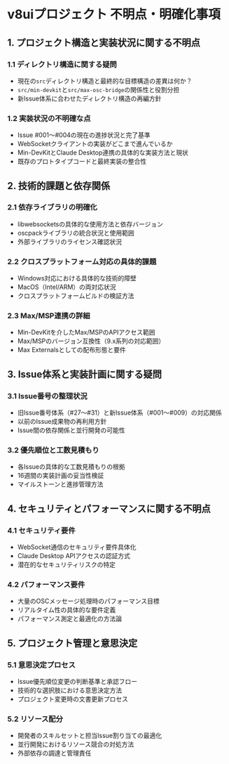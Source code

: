 # v8uiプロジェクト 不明点・明確化事項

## 1. プロジェクト構造と実装状況に関する不明点

### 1.1 ディレクトリ構造に関する疑問
- 現在の`src`ディレクトリ構造と最終的な目標構造の差異は何か？
- `src/min-devkit`と`src/max-osc-bridge`の関係性と役割分担
- 新Issue体系に合わせたディレクトリ構造の再編方針

### 1.2 実装状況の不明確な点
- Issue #001〜#004の現在の進捗状況と完了基準
- WebSocketクライアントの実装がどこまで進んでいるか
- Min-DevKitとClaude Desktop連携の具体的な実装方法と現状
- 既存のプロトタイプコードと最終実装の整合性

## 2. 技術的課題と依存関係

### 2.1 依存ライブラリの明確化
- libwebsocketsの具体的な使用方法と依存バージョン
- oscpackライブラリの統合状況と使用範囲
- 外部ライブラリのライセンス確認状況

### 2.2 クロスプラットフォーム対応の具体的課題
- Windows対応における具体的な技術的障壁
- MacOS（Intel/ARM）の両対応状況
- クロスプラットフォームビルドの検証方法

### 2.3 Max/MSP連携の詳細
- Min-DevKitを介したMax/MSPのAPIアクセス範囲
- Max/MSPのバージョン互換性（9.x系列の対応範囲）
- Max Externalsとしての配布形態と要件

## 3. Issue体系と実装計画に関する疑問

### 3.1 Issue番号の整理状況
- 旧Issue番号体系（#27〜#31）と新Issue体系（#001〜#009）の対応関係
- 以前のIssue成果物の再利用方針
- Issue間の依存関係と並行開発の可能性

### 3.2 優先順位と工数見積もり
- 各Issueの具体的な工数見積もりの根拠
- 16週間の実装計画の妥当性検証
- マイルストーンと進捗管理方法

## 4. セキュリティとパフォーマンスに関する不明点

### 4.1 セキュリティ要件
- WebSocket通信のセキュリティ要件具体化
- Claude Desktop APIアクセスの認証方式
- 潜在的なセキュリティリスクの特定

### 4.2 パフォーマンス要件
- 大量のOSCメッセージ処理時のパフォーマンス目標
- リアルタイム性の具体的な要件定義
- パフォーマンス測定と最適化の方法論

## 5. プロジェクト管理と意思決定

### 5.1 意思決定プロセス
- Issue優先順位変更の判断基準と承認フロー
- 技術的な選択肢における意思決定方法
- プロジェクト変更時の文書更新プロセス

### 5.2 リソース配分
- 開発者のスキルセットと担当Issue割り当ての最適化
- 並行開発におけるリソース競合の対処方法
- 外部依存の調達と管理責任

